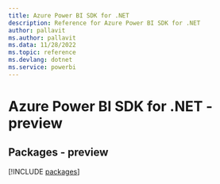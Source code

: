 ```yaml
---
title: Azure Power BI SDK for .NET
description: Reference for Azure Power BI SDK for .NET
author: pallavit
ms.author: pallavit
ms.data: 11/28/2022
ms.topic: reference
ms.devlang: dotnet
ms.service: powerbi
---
```

# Azure Power BI SDK for .NET - preview
## Packages - preview
[!INCLUDE [packages](power-bi-index.md)]